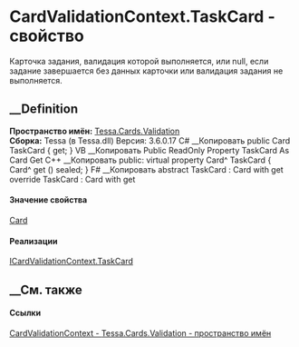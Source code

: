 # CardValidationContext.TaskCard - свойство
Карточка задания, валидация которой выполняется, или null, если задание
завершается без данных карточки или валидация задания не выполняется.
## __Definition
 **Пространство имён:** [Tessa.Cards.Validation](N_Tessa_Cards_Validation.htm)  
 **Сборка:** Tessa (в Tessa.dll) Версия: 3.6.0.17
C# __Копировать
     public Card TaskCard { get; }
VB __Копировать
     Public ReadOnly Property TaskCard As Card
    	Get
C++ __Копировать
     public:
    virtual property Card^ TaskCard {
    	Card^ get () sealed;
    }
F# __Копировать
     abstract TaskCard : Card with get
    override TaskCard : Card with get
#### Значение свойства
[Card](T_Tessa_Cards_Card.htm)
#### Реализации
[ICardValidationContext.TaskCard](P_Tessa_Cards_Validation_ICardValidationContext_TaskCard.htm)  
##  __См. также
#### Ссылки
[CardValidationContext - ](T_Tessa_Cards_Validation_CardValidationContext.htm)
[Tessa.Cards.Validation - пространство имён](N_Tessa_Cards_Validation.htm)
